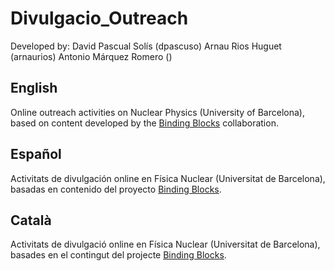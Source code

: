 # Divulgacio_Outreach
Developed by:
David Pascual Solís (dpascuso)
Arnau Rios Huguet (arnaurios)
Antonio Márquez Romero ()

## English
Online outreach activities on Nuclear Physics (University of Barcelona), based on content developed by the [Binding Blocks](https://www.york.ac.uk/physics/public-and-schools/secondary/binding-blocks/) collaboration.

## Español 
Activitats de divulgación online en Física Nuclear (Universitat de Barcelona), basadas en contenido del proyecto [Binding Blocks](https://www.york.ac.uk/physics/public-and-schools/secondary/binding-blocks/).

## Català
Activitats de divulgació online en Física Nuclear (Universitat de Barcelona), basades en el contingut del projecte [Binding Blocks](https://www.york.ac.uk/physics/public-and-schools/secondary/binding-blocks/).



